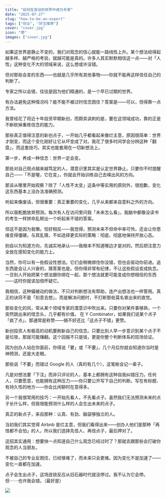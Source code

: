 ```yaml
---
title: "如何在变动的世界中成为专家"
date: "2025-07-27"
slug: "how-to-be-an-expert"
tags: ["创业", "好文推荐"]
cover: "cover.jpg"
icon: "😎"
images: ["cover.jpg"]
---
```

如果这世界是静止不变的，我们对观念的信心就能一路线性上升。某个想法经得起越多样、越严格的考验，就越可能是真的。许多人其实默默相信这一点——对「人性」这种变化不大的领域来说，这么想或许没错。



但对那些会变的东西——也就是几乎所有其他事物——你就不能再这样信任自己的判断了。



专家之所以会错，往往是因为他们精通的，是一个早已过期的世界。



有办法避免这种情况吗？能不能不被过时信念困住？答案是——可以，但得靠一点方法。



我曾经花了将近十年投资早期新创，而颇具讽刺的是，要在这领域成功，靠的正是不断砍掉重练信念的能力。



那些真正值得注意的新创点子，一开始几乎都看起来像烂主意，原因很简单：世界才刚变，而这个变化刚好让它从坏变成了对。我花了很多时间学会分辨这种「翻盘」，而这套技巧，其实也能套用在一切新想法上。



第一步，养成一种信念：世界一定会变。



那些对自己观点越来越笃定的人，潜意识里其实是认定世界静止。只要你不时提醒自己——「不是喔，它在变」，你就会开始训练自己去嗅出风的方向。



那该从哪里开始观察？除了「人性不太变」这条中等实用的原则外，很抱歉，变化这东西基本上没办法准确预测。



听起来像废话，但很重要：真正重要的变化，几乎从来都来自意料之外的方向。



所以我乾脆放弃预测。每次有人在访问里问我「未来怎么看」，我脑中都像没读书的考生一样拼命乱掰出一个听起来不错的答案。



但这不是因为我懒。恰好相反——我觉得，预测未来不但命中率可怜，还会让你思维变得僵硬。与其乱猜，不如选择更实际的策略：彻底、彻底地保持开放心态。



别自以为知道方向，先诚实地承认——我根本不知道哪边才是对的。然后把注意力全放在感知变化的能力上。



当然，你可以有一些假设性想法。它们会稍微绑住你没错，但也会驱动你前进。追东西是会让人兴奋的，猜答案也是。但你得非常有纪律，不让这些假设变成执念。
一旦别人开始把某个想法跟你绑在一起，那个想法就更可能变成你想相信的东西——这时你就该加倍怀疑它。



我相信，这种偏被动的做法，不只对判断想法有帮助，连产出想法也一样管用。真正的诀窍不是「刻意去想」，而是解决问题时，不打断那些莫名冒出来的直觉。



那些变化的风，常从某个领域专家的潜意识中吹出来。只要你对某件事够熟，一个突然跳出来的怪念头，几乎都有价值。
在 Y Combinator，如果我们说某个点子「疯了点」，那通常是称赞——搞不好还比「这点子不错」更赞。



新创投资人有极高的动机要刷新自己的信念。只要比别人早一步意识到某个点子不是垃圾，那就可能赚翻。这个回报不只是钱，更是你整个判断体系的现场验证。



因为创办人站在你面前，你得说「要」或「不要」，几个月后你就会知道你当时是神预测，还是大走眼。



那些说「不要」而错过 Google 的人（真的有几个），这笔帐会记一辈子。



凡是对想法要「下注」而非只评论的人，基本上都拥有这种自我纠错压力。任何人，只要愿意，也能拥有这种压力——你只要公开写下自己的判断。写在有标题、有持久性的地方——你会比闲聊时在意得多。



另一个我很常用的技巧：一开始先看人，不先看点子。虽然我们无法预测未来的点子长什么样，但我很能预测什么样的人会生出未来的点子。



真正的新点子，来自那种：认真、有劲、脑袋够独立的人。



当初我们其实觉得 Airbnb 是烂主意，但我们看得出来——创办人他们是那种「再怪都不会怕」的人，所以我们选择先信人、再信点子，最后押对了。



这招其实通用：想要快一点知道自己什么观念已经过时了？那就去跟那些会打破你观念的人当朋友。



不被自己的专业反困住，已经够难了，而未来只会更难。因为变化不是加速了——变化一直都在加速。



点子会生出点子，这场连锁反应从旧石器时代就没停过。我不认为它会停。
但⋯⋯也许我会错。（最好是）




![](https://prod-files-secure.s3.us-west-2.amazonaws.com/112d0858-5090-4d34-a606-b75eb8d65fd2/46476355-9cf3-4e99-9b7a-3531bc426380/1000202064.png?X-Amz-Algorithm=AWS4-HMAC-SHA256&X-Amz-Content-Sha256=UNSIGNED-PAYLOAD&X-Amz-Credential=ASIAZI2LB4664RLA3OKQ%2F20250727%2Fus-west-2%2Fs3%2Faws4_request&X-Amz-Date=20250727T170900Z&X-Amz-Expires=3600&X-Amz-Security-Token=IQoJb3JpZ2luX2VjEE4aCXVzLXdlc3QtMiJHMEUCIQCX%2Bn1sc6u7mQBCGjaA3k%2Fjmpwl5J45lNuviCOpcfo6sAIgbOpskud14VrAFF1K2S1W5QG4iZFE67%2BrPqPkyO3St%2BAq%2FwMIdxAAGgw2Mzc0MjMxODM4MDUiDI%2FxhiQZKCTLnJ2V%2BSrcA1KyUvrUbpgyRBBLA4Ztog56psPg0Qux%2F2KT%2BcuZONzxBVzXhDL1DvjdI6DqshF3BFIqE1veWuyMcE7Rh%2BlECJRIt14Q0YfxKwtKN2wCUJJjbZhqMe8u0pHuexkMKLNAmqPs8pvGDDwnlYlJQZ7mbeY5oA4ukxXUULUsGodVuBgj28GzdVPBi3dbTFPlJPuM5IdDwZrKNc0nstw8v337Upm1cUlZOmLX9goJMF8M0wiCnp%2FuhSSgUW8AzoU8jxvN%2B%2B3k6jLePvdWFLXicoE%2FB%2FBKNsgerhX%2BJ6kzgGOU7XeIugdhBW7ynARcmSk3%2BXDG2xqi9Mk0qsEYFCOIB2sLBJB3qWrBj3ggc4H1QXlfQkLT5YDw2DROJ5dYb%2BbmBvxEFFFDqyseGiIOonMPneYH0XsG5cKZD4daqAAplagTMyvcM6le6mqJT7J9VVEs0%2FibpYayZ2ZOb08%2B1MaFp60e7xnauEB8GDqFMX9kq3bpg7SN5PJA%2B4JPfzbLHHQ4mjwBL0NkHVS%2BSE26HLRRl0ie6h0OKSRgszB4Jzdr%2Fj0rbm9MGjch7fPATlLm5L8fR4JIi3EeULoyx4D8TY%2BtPJMcKQgR%2Fbz%2Ftf9mWkqHi7Ic3vh%2BEL5ZZsOkHla712ufMMXimMQGOqUBFoaq%2Fgm5sc%2B0IIrg8uyDVPePEc22fBSITPNqXT1Uw2uVHSut0goTU3GhoLmFH0VvZuVF3RJPvSK5dOtu%2FDSONRxNub2Z2cVEGoqmc60OTUkyvs%2Fpuw%2F1bVH%2FwbX7UI0IHbVp379edW7qhEJSZU7CN%2B4TEIGbeZo7AxuuUSuTb%2FYKNXFAVTV0Aaq3FRcZYAUdjXVK8fHhjcwJcMmIskO6mKzlCQ92&X-Amz-Signature=0a074752def732382884378d922c73b334bdbc255b168819f51d89df9ee30554&X-Amz-SignedHeaders=host&x-amz-checksum-mode=ENABLED&x-id=GetObject)

